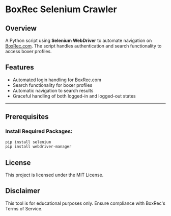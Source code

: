# BoxRec Selenium Crawler

## Overview
A Python script using **Selenium WebDriver** to automate navigation on [BoxRec.com](https://boxrec.com/). The script handles authentication and search functionality to access boxer profiles.

## Features
- Automated login handling for BoxRec.com  
- Search functionality for boxer profiles  
- Automatic navigation to search results  
- Graceful handling of both logged-in and logged-out states  

---

## Prerequisites
### Install Required Packages:
```bash
pip install selenium
pip install webdriver-manager
```
## License

This project is licensed under the MIT License.

## Disclaimer

This tool is for educational purposes only. Ensure compliance with BoxRec's Terms of Service.
